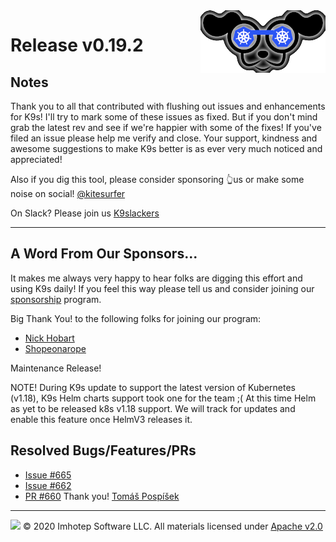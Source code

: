 <img src="https://raw.githubusercontent.com/derailed/k9s/master/assets/k9s_small.png" align="right" width="200" height="auto"/>

# Release v0.19.2

## Notes

Thank you to all that contributed with flushing out issues and enhancements for K9s! I'll try to mark some of these issues as fixed. But if you don't mind grab the latest rev and see if we're happier with some of the fixes! If you've filed an issue please help me verify and close. Your support, kindness and awesome suggestions to make K9s better is as ever very much noticed and appreciated!

Also if you dig this tool, please consider sponsoring 👆us or make some noise on social! [@kitesurfer](https://twitter.com/kitesurfer)

On Slack? Please join us [K9slackers](https://join.slack.com/t/k9sers/shared_invite/enQtOTA5MDEyNzI5MTU0LWQ1ZGI3MzliYzZhZWEyNzYxYzA3NjE0YTk1YmFmNzViZjIyNzhkZGI0MmJjYzhlNjdlMGJhYzE2ZGU1NjkyNTM)

---

## A Word From Our Sponsors...

It makes me always very happy to hear folks are digging this effort and using K9s daily! If you feel this way please tell us and consider joining our [sponsorship](https://github.com/sponsors/derailed) program.

Big Thank You! to the following folks for joining our program:

* [Nick Hobart](https://github.com/nwhobart)
* [Shopeonarope](https://github.com/shopeonarope)

Maintenance Release!

NOTE! During K9s update to support the latest version of Kubernetes (v1.18), K9s Helm charts support took one for the team ;( At this time Helm as yet to be released k8s v1.18 support. We will track for updates and enable this feature once HelmV3 releases it.

## Resolved Bugs/Features/PRs

* [Issue #665](https://github.com/kswapd/k13s/issues/665)
* [Issue #662](https://github.com/kswapd/k13s/issues/662)
* [PR #660](https://github.com/kswapd/k13s/pull/660) Thank you! [Tomáš Pospíšek](https://github.com/tpo)

---

<img src="https://raw.githubusercontent.com/derailed/k9s/master/assets/imhotep_logo.png" width="32" height="auto"/> © 2020 Imhotep Software LLC. All materials licensed under [Apache v2.0](http://www.apache.org/licenses/LICENSE-2.0)
